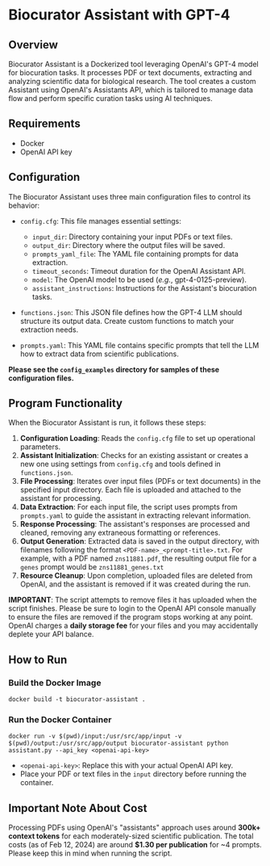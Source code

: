 # Biocurator Assistant with GPT-4
## Overview
Biocurator Assistant is a Dockerized tool leveraging OpenAI's GPT-4 model for biocuration tasks. It processes PDF or text documents, extracting and analyzing scientific data for biological research. The tool creates a custom Assistant using OpenAI's Assistants API, which is tailored to manage data flow and perform specific curation tasks using AI techniques.

## Requirements
- Docker
- OpenAI API key

## Configuration
The Biocurator Assistant uses three main configuration files to control its behavior:

- `config.cfg`: This file manages essential settings:

    - `input_dir`: Directory containing your input PDFs or text files.
    - `output_dir`: Directory where the output files will be saved.
    - `prompts_yaml_file`: The YAML file containing prompts for data extraction.
    - `timeout_seconds`: Timeout duration for the OpenAI Assistant API.
    - `model`: The OpenAI model to be used (_e.g._, gpt-4-0125-preview).
    - `assistant_instructions`: Instructions for the Assistant's biocuration tasks.

- `functions.json`: This JSON file defines how the GPT-4 LLM should structure its output data. Create custom functions to match your extraction needs.

- `prompts.yaml`: This YAML file contains specific prompts that tell the LLM how to extract data from scientific publications.

**Please see the `config_examples` directory for samples of these configuration files.**

## Program Functionality
When the Biocurator Assistant is run, it follows these steps:

1.  **Configuration Loading**: Reads the `config.cfg` file to set up operational parameters.
2. **Assistant Initialization**: Checks for an existing assistant or creates a new one using settings from `config.cfg` and tools defined in `functions.json`.
3.  **File Processing**: Iterates over input files (PDFs or text documents) in the specified input directory. Each file is uploaded and attached to the assistant for processing.
4. **Data Extraction**: For each input file, the script uses prompts from `prompts.yaml` to guide the assistant in extracting relevant information.
5. **Response Processing**: The assistant's responses are processed and cleaned, removing any extraneous formatting or references.
6. **Output Generation**: Extracted data is saved in the output directory, with filenames following the format `<PDF-name>_<prompt-title>.txt`. For example, with a PDF named `zns11881.pdf`, the resulting output file for a `genes` prompt would be `zns11881_genes.txt`
7. **Resource Cleanup**: Upon completion, uploaded files are deleted from OpenAI, and the assistant is removed if it was created during the run.

**IMPORTANT**: The script attempts to remove files it has uploaded when the script finishes. Please be sure to login to the OpenAI API console manually to ensure the files are removed if the program stops working at any point. OpenAI charges a **daily storage fee** for your files and you may accidentally deplete your API balance.

## How to Run
### Build the Docker Image
```docker build -t biocurator-assistant .```

### Run the Docker Container
```docker run -v $(pwd)/input:/usr/src/app/input -v $(pwd)/output:/usr/src/app/output biocurator-assistant python assistant.py --api_key <openai-api-key>```

- `<openai-api-key>`: Replace this with your actual OpenAI API key.
- Place your PDF or text files in the `input` directory before running the container.

## Important Note About Cost
Processing PDFs using OpenAI's "assistants" approach uses around **300k+ context tokens** for each moderately-sized scientific publication. The total costs (as of Feb 12, 2024) are around **$1.30 per publication** for ~4 prompts. Please keep this in mind when running the script.